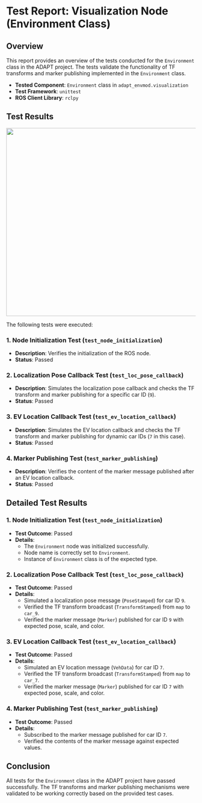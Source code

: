 
# Test Report: Visualization Node (Environment Class)

## Overview

This report provides an overview of the tests conducted for the `Environment` class in the ADAPT project. The tests validate the functionality of TF transforms and marker publishing implemented in the `Environment` class.

- **Tested Component**: `Environment` class in `adapt_envmod.visualization`
- **Test Framework**: `unittest`
- **ROS Client Library**: `rclpy`

## Test Results

<div align="center">
<img src="https://git.hs-coburg.de/ADAPT/adapt_envmod/raw/branch/main/images/viztest.png" width="700" height="500">
</div>



The following tests were executed:

### 1. Node Initialization Test (`test_node_initialization`)

- **Description**: Verifies the initialization of the ROS node.
- **Status**: Passed

### 2. Localization Pose Callback Test (`test_loc_pose_callback`)

- **Description**: Simulates the localization pose callback and checks the TF transform and marker publishing for a specific car ID (`9`).
- **Status**: Passed

### 3. EV Location Callback Test (`test_ev_location_callback`)

- **Description**: Simulates the EV location callback and checks the TF transform and marker publishing for dynamic car IDs (`7` in this case).
- **Status**: Passed

### 4. Marker Publishing Test (`test_marker_publishing`)

- **Description**: Verifies the content of the marker message published after an EV location callback.
- **Status**: Passed

## Detailed Test Results

### 1. Node Initialization Test (`test_node_initialization`)

- **Test Outcome**: Passed
- **Details**:
  - The `Environment` node was initialized successfully.
  - Node name is correctly set to `Environment`.
  - Instance of `Environment` class is of the expected type.

### 2. Localization Pose Callback Test (`test_loc_pose_callback`)

- **Test Outcome**: Passed
- **Details**:
  - Simulated a localization pose message (`PoseStamped`) for car ID `9`.
  - Verified the TF transform broadcast (`TransformStamped`) from `map` to `car_9`.
  - Verified the marker message (`Marker`) published for car ID `9` with expected pose, scale, and color.

### 3. EV Location Callback Test (`test_ev_location_callback`)

- **Test Outcome**: Passed
- **Details**:
  - Simulated an EV location message (`VehData`) for car ID `7`.
  - Verified the TF transform broadcast (`TransformStamped`) from `map` to `car_7`.
  - Verified the marker message (`Marker`) published for car ID `7` with expected pose, scale, and color.

### 4. Marker Publishing Test (`test_marker_publishing`)

- **Test Outcome**: Passed
- **Details**:
  - Subscribed to the marker message published for car ID `7`.
  - Verified the contents of the marker message against expected values.

## Conclusion

All tests for the `Environment` class in the ADAPT project have passed successfully. The TF transforms and marker publishing mechanisms were validated to be working correctly based on the provided test cases.



